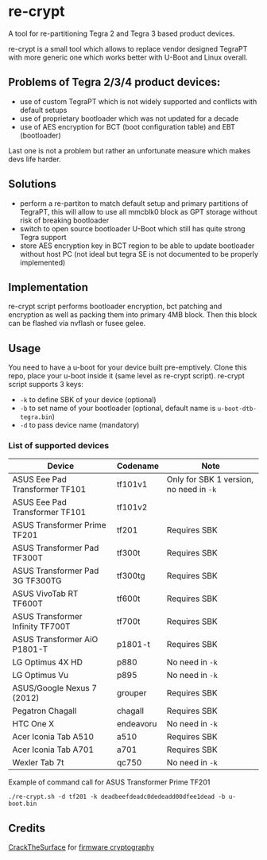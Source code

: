 # re-crypt
A tool for re-partitioning Tegra 2 and Tegra 3 based product devices.

re-crypt is a small tool which allows to replace vendor designed TegraPT with more generic one which works better with U-Boot and Linux overall. 

## Problems of Tegra 2/3/4 product devices:
- use of custom TegraPT which is not widely supported and conflicts with default setups
- use of proprietary bootloader which was not updated for a decade
- use of AES encryption for BCT (boot configuration table) and EBT (bootloader)

Last one is not a problem but rather an unfortunate measure which makes devs life harder.

## Solutions
- perform a re-partiton to match default setup and primary partitions of TegraPT, this will allow to use all mmcblk0 block as GPT storage without risk of breaking bootloader
- switch to open source bootloader U-Boot which still has quite strong Tegra support
- store AES encryption key in BCT region to be able to update bootloader without host PC (not ideal but tegra SE is not documented to be properly implemented)

## Implementation
re-crypt script performs bootloader encryption, bct patching and encryption as well as packing them into primary 4MB block. Then this block can be flashed via nvflash or fusee gelee.

## Usage
You need to have a u-boot for your device built pre-emptively. Clone this repo, place your u-boot inside it (same level as re-crypt script).
re-crypt script supports 3 keys:
- `-k` to define SBK of your device (optional)
- `-b` to set name of your bootloader (optional, default name is `u-boot-dtb-tegra.bin`)
- `-d` to pass device name (mandatory)

### List of supported devices
| Device  | Codename | Note |
| - | - | - |
| ASUS Eee Pad Transformer TF101 | tf101v1 | Only for SBK 1 version, no need in `-k` |
| ASUS Eee Pad Transformer TF101 | tf101v2 |  |
| ASUS Transformer Prime TF201 | tf201 | Requires SBK |
| ASUS Transformer Pad TF300T | tf300t | Requires SBK |
| ASUS Transformer Pad 3G TF300TG | tf300tg | Requires SBK |
| ASUS VivoTab RT TF600T | tf600t | Requires SBK |
| ASUS Transformer Infinity TF700T | tf700t | Requires SBK |
| ASUS Transformer AiO P1801-T | p1801-t | Requires SBK |
| LG Optimus 4X HD | p880 | No need in `-k` |
| LG Optimus Vu | p895 | No need in `-k` |
| ASUS/Google Nexus 7 (2012) | grouper | Requires SBK |
| Pegatron Chagall | chagall | Requires SBK |
| HTC One X | endeavoru | No need in `-k` |
| Acer Iconia Tab A510 | a510 | Requires SBK |
| Acer Iconia Tab A701 | a701 | Requires SBK |
| Wexler Tab 7t | qc750 | No need in `-k` |

Example of command call for ASUS Transformer Prime TF201

`./re-crypt.sh -d tf201 -k deadbeefdeadc0dedeadd00dfee1dead -b u-boot.bin`

## Credits
[CrackTheSurface](https://github.com/CrackTheSurface) for [firmware cryptography](https://openrt.gitbook.io/open-surfacert/surface-rt/firmware/encrypt-firmware)

